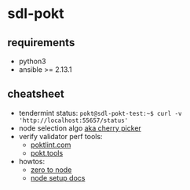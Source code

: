 # sdl-pokt

## requirements
* python3
* ansible >= 2.13.1

## cheatsheet
* tendermint status: `pokt@sdl-pokt-test:~$ curl -v 'http://localhost:55657/status'`
* node selection algo [aka cherry picker](https://www.blog.pokt.network/demystifying-the-cherry-picker/)
* verify validator perf tools:
  - [poktlint.com](https://poktlint.com/)
  - [pokt.tools](https://pokt.tools/)
* howtos:
  - [zero to node](https://docs.pokt.network/home/node/tutorials/zero-to-node)
  - [node setup docs](https://docs.pokt.network/home/node/setup)
